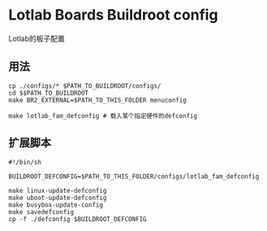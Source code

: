 # Lotlab Boards Buildroot config

Lotlab的板子配置

## 用法

```
cp ./configs/* $PATH_TO_BUILDROOT/configs/
cd $$PATH_TO_BUILDROOT
make BR2_EXTERNAL=$PATH_TO_THIS_FOLDER menuconfig

make lotlab_fam_defconfig # 载入某个指定硬件的defconfig
```

## 扩展脚本

```
#!/bin/sh

BUILDROOT_DEFCONFIG=$PATH_TO_THIS_FOLDER/configs/lotlab_fam_defconfig

make linux-update-defconfig
make uboot-update-defconfig
make busybox-update-config
make savedefconfig
cp -f ./defconfig $BUILDROOT_DEFCONFIG
```
